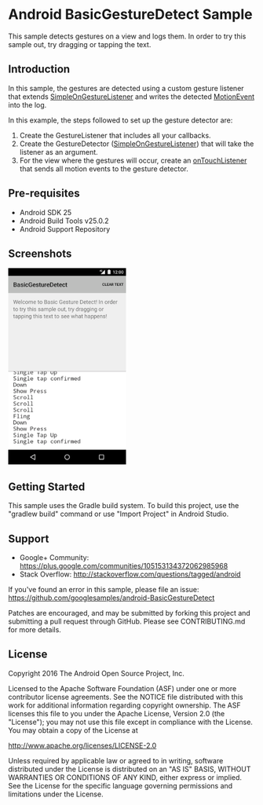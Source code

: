 
Android BasicGestureDetect Sample
===================================

This sample detects gestures on a view and logs them. In order to try this
sample out, try dragging or tapping the text.

Introduction
------------

In this sample, the gestures are detected using a custom gesture listener that extends
[SimpleOnGestureListener][1] and writes the detected [MotionEvent][2] into the log.

In this example, the steps followed to set up the gesture detector are:
1. Create the GestureListener that includes all your callbacks.
2. Create the GestureDetector ([SimpleOnGestureListener][1]) that will take the listener as an argument.
3. For the view where the gestures will occur, create an [onTouchListener][3]
that sends all motion events to the gesture detector.

[1]: http://developer.android.com/reference/android/view/GestureDetector.SimpleOnGestureListener.html
[2]: http://developer.android.com/reference/android/view/MotionEvent.html
[3]: http://developer.android.com/reference/android/view/View.OnTouchListener.html

Pre-requisites
--------------

- Android SDK 25
- Android Build Tools v25.0.2
- Android Support Repository

Screenshots
-------------

<img src="screenshots/1-main.png" height="400" alt="Screenshot"/> 

Getting Started
---------------

This sample uses the Gradle build system. To build this project, use the
"gradlew build" command or use "Import Project" in Android Studio.

Support
-------

- Google+ Community: https://plus.google.com/communities/105153134372062985968
- Stack Overflow: http://stackoverflow.com/questions/tagged/android

If you've found an error in this sample, please file an issue:
https://github.com/googlesamples/android-BasicGestureDetect

Patches are encouraged, and may be submitted by forking this project and
submitting a pull request through GitHub. Please see CONTRIBUTING.md for more details.

License
-------

Copyright 2016 The Android Open Source Project, Inc.

Licensed to the Apache Software Foundation (ASF) under one or more contributor
license agreements.  See the NOTICE file distributed with this work for
additional information regarding copyright ownership.  The ASF licenses this
file to you under the Apache License, Version 2.0 (the "License"); you may not
use this file except in compliance with the License.  You may obtain a copy of
the License at

http://www.apache.org/licenses/LICENSE-2.0

Unless required by applicable law or agreed to in writing, software
distributed under the License is distributed on an "AS IS" BASIS, WITHOUT
WARRANTIES OR CONDITIONS OF ANY KIND, either express or implied.  See the
License for the specific language governing permissions and limitations under
the License.
